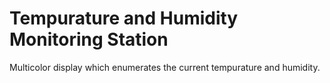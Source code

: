 # Tempurature and Humidity Monitoring Station

Multicolor display which enumerates the current tempurature and humidity.
